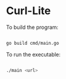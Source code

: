 # Curl-Lite

To build the program:

```bash

go build cmd/main.go
```

To run the executable:

```bash

./main <url>
```
